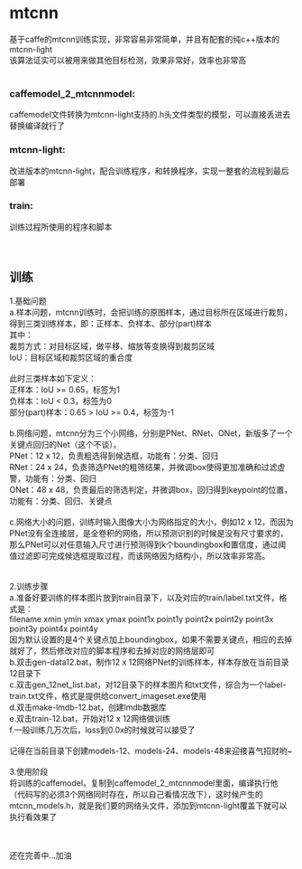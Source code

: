 # mtcnn
基于caffe的mtcnn训练实现，非常容易非常简单，并且有配套的纯c++版本的mtcnn-light<br/>
该算法证实可以被用来做其他目标检测，效果非常好，效率也非常高<br/>
<br/>
### caffemodel_2_mtcnnmodel: 
caffemodel文件转换为mtcnn-light支持的.h头文件类型的模型，可以直接丢进去替换编译就行了<br/>
### mtcnn-light: 
改进版本的mtcnn-light，配合训练程序，和转换程序，实现一整套的流程到最后部署<br/>
### train: 
训练过程所使用的程序和脚本<br/>
<br/>
<br/>

## 训练
1.基础问题<br/>
a.样本问题，mtcnn训练时，会把训练的原图样本，通过目标所在区域进行裁剪，得到三类训练样本，即：正样本、负样本、部分(part)样本<br/>
  其中：<br/>
  裁剪方式：对目标区域，做平移、缩放等变换得到裁剪区域<br/>
  IoU：目标区域和裁剪区域的重合度<br/>
  <br/>
  此时三类样本如下定义：<br/>
  正样本：IoU >= 0.65，标签为1<br/>
  负样本：IoU < 0.3，标签为0<br/>
  部分(part)样本：0.65 > IoU >= 0.4，标签为-1<br/>
<br/>
b.网络问题，mtcnn分为三个小网络，分别是PNet、RNet、ONet，新版多了一个关键点回归的Net（这个不谈）。<br/>
  PNet：12 x 12，负责粗选得到候选框，功能有：分类、回归<br/>
  RNet：24 x 24，负责筛选PNet的粗筛结果，并微调box使得更加准确和过滤虚警，功能有：分类、回归<br/>
  ONet：48 x 48，负责最后的筛选判定，并微调box，回归得到keypoint的位置，功能有：分类、回归、关键点<br/>
<br/>
c.网络大小的问题，训练时输入图像大小为网络指定的大小，例如12 x 12，而因为PNet没有全连接层，是全卷积的网络，所以预测识别的时候是没有尺寸要求的，那么PNet可以对任意输入尺寸进行预测得到k个boundingbox和置信度，通过阈值过滤即可完成候选框提取过程，而该网络因为结构小，所以效率非常高。<br/>
<br/><br/>
2.训练步骤<br/>
a.准备好要训练的样本图片放到train目录下，以及对应的train/label.txt文件，格式是：<br/>
  filename xmin ymin xmax ymax point1x point1y point2x point2y point3x point3y point4x point4y<br/>
  因为默认设置的是4个关键点加上boundingbox，如果不需要关键点，相应的去掉就好了，然后修改对应的脚本程序和去掉对应的网络层即可<br/>
b.双击gen-data12.bat，制作12 x 12网络PNet的训练样本，样本存放在当前目录12目录下<br/>
c.双击gen_12net_list.bat，对12目录下的样本图片和txt文件，综合为一个label-train.txt文件，格式是提供给convert_imageset.exe使用<br/>
d.双击make-lmdb-12.bat，创建lmdb数据库<br/>
e.双击train-12.bat，开始对12 x 12网络做训练<br/>
f.一般训练几万次后，loss到0.0x的时候就可以接受了<br/>
<br/>
记得在当前目录下创建models-12、models-24、models-48来迎接喜气招财哟~<br/>
<br/>
3.使用阶段<br/>
将训练的caffemodel，复制到caffemodel_2_mtcnnmodel里面，编译执行他（代码写的必须3个网络同时存在，所以自己看情况改下），这时候产生的mtcnn_models.h，就是我们要的网络头文件，添加到mtcnn-light覆盖下就可以执行看效果了<br/>

<br/>
<br/>
还在完善中...加油<br/>